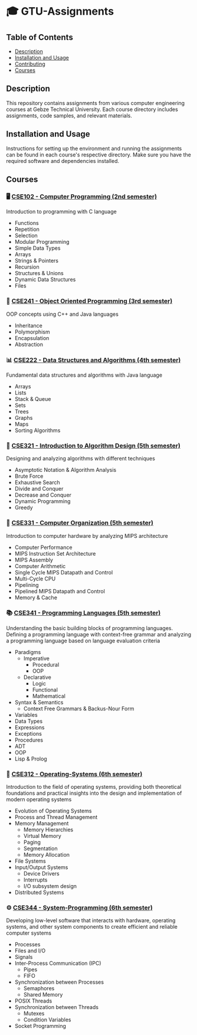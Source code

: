 # 🎓 GTU-Assignments

## Table of Contents
- [Description](#description)
- [Installation and Usage](#installation-and-usage)
- [Contributing](#contributing)
- [Courses](#courses)

## Description
This repository contains assignments from various computer engineering courses at Gebze Technical University. Each course directory includes assignments, code samples, and relevant materials.

## Installation and Usage
Instructions for setting up the environment and running the assignments can be found in each course's respective directory. Make sure you have the required software and dependencies installed.

## Courses

### 🖥️ [CSE102 - Computer Programming (2nd semester)](https://github.com/ebylmz/GTU-Assignments/tree/main/CSE102%20-%20Computer%20Programming)
Introduction to programming with C language
- Functions
- Repetition
- Selection
- Modular Programming
- Simple Data Types
- Arrays
- Strings & Pointers
- Recursion
- Structures & Unions
- Dynamic Data Structures
- Files

### 🧬 [CSE241 - Object Oriented Programming (3rd semester)](https://github.com/ebylmz/GTU-Assignments/tree/main/CSE241%20-%20Object%20Oriented%20Programming)
OOP concepts using C++ and Java languages
- Inheritance
- Polymorphism
- Encapsulation
- Abstraction

### 📊 [CSE222 - Data Structures and Algorithms (4th semester)](https://github.com/ebylmz/GTU-Assignments/tree/main/CSE222%20-%20Data%20Structures%20and%20Algorithms)
Fundamental data structures and algorithms with Java language
- Arrays
- Lists
- Stack & Queue
- Sets
- Trees
- Graphs
- Maps
- Sorting Algorithms

### 📜 [CSE321 - Introduction to Algorithm Design (5th semester)](https://github.com/ebylmz/GTU-Assignments/tree/main/CSE321%20-%20Introduction%20to%20Algorithm%20Design)
Designing and analyzing algorithms with different techniques
- Asymptotic Notation & Algorithm Analysis
- Brute Force
- Exhaustive Search 
- Divide and Conquer
- Decrease and Conquer
- Dynamic Programming
- Greedy 

### 🏢 [CSE331 - Computer Organization (5th semester)](https://github.com/ebylmz/GTU-Assignments/tree/main/CSE331%20-%20Computer%20Organization)
Introduction to computer hardware by analyzing MIPS architecture
- Computer Performance
- MIPS Instruction Set Architecture
- MIPS Assembly
- Computer Arithmetic
- Single Cycle MIPS Datapath and Control
- Multi-Cycle CPU
- Pipelining
- Pipelined MIPS Datapath and Control
- Memory & Cache

### 📚 [CSE341 - Programming Languages (5th semester)](https://github.com/ebylmz/GTU-Assignments/tree/main/CSE341%20-%20Programming%20Languages)
Understanding the basic building blocks of programming languages. Defining a programming language with context-free grammar and analyzing a programming language based on language evaluation criteria
- Paradigms
    - Imperative
        - Procedural
        - OOP
    - Declarative
        - Logic
        - Functional
        - Mathematical
- Syntax & Semantics
    - Context Free Grammars & Backus-Nour Form
- Variables
- Data Types
- Expressions
- Exceptions
- Procedures
- ADT
- OOP
- Lisp & Prolog

### 💽 [CSE312 - Operating-Systems (6th semester)](https://github.com/ebylmz/GTU-Assignments/tree/main/CSE312%20-%20Operating-Systems)
Introduction to the field of operating systems, providing both theoretical foundations and practical insights into the design and implementation of modern operating systems
- Evolution of Operating Systems
- Process and Thread Management
- Memory Management
    - Memory Hierarchies
    - Virtual Memory
    - Paging
    - Segmentation
    - Memory Allocation 
- File Systems
- Input/Output Systems
    - Device Drivers
    - Interrupts
    - I/O subsystem design
- Distributed Systems

### ⚙️ [CSE344 - System-Programming (6th semester)](https://github.com/ebylmz/GTU-Assignments/tree/main/CSE344%20-%20System-Programming)
Developing low-level software that interacts with hardware, operating systems, and other system components to create efficient and reliable computer systems
- Processes
- Files and I/O
- Signals
- Inter-Process Communication (IPC)
    - Pipes
    - FIFO
- Synchronization between Processes
    - Semaphores
    - Shared Memory
- POSIX Threads
- Synchronization between Threads
    - Mutexes
    - Condition Variables
- Socket Programming
